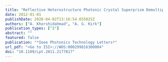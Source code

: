 ```yaml
---
title: "Reflective Heterostructure Photonic Crystal Superprism Demultiplexer"
date: 2012-01-01
publishDate: 2020-04-02T13:16:54.655025Z
authors: ["A. Khorshidahmad", "A. G. Kirk"]
publication_types: ["2"]
abstract: ""
featured: false
publication: "*Ieee Photonics Technology Letters*"
url_pdf: "<Go to ISI>://WOS:000299816300004"
doi: "10.1109/Lpt.2011.2177817"
---
```


